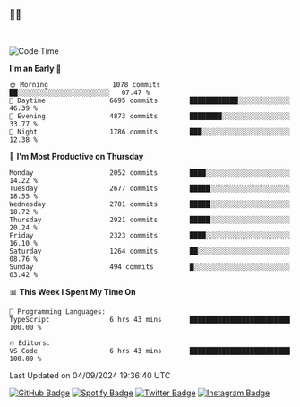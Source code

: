 ### 🤙🍺

<!-- <a href="https://github-readme-stats.vercel.app/api?username=hzak2xx&count_private=true&show_icons=true&theme=dracula">
  <img align="center" src="https://github-readme-stats.vercel.app/api?username=hzak2xx&count_private=true&show_icons=true&theme=dracula" />
</a>
</br> -->
</br>

<!--START_SECTION:waka-->
![Code Time](http://img.shields.io/badge/Code%20Time-3%2C526%20hrs%2054%20mins-blue)

**I'm an Early 🐤** 

```text
🌞 Morning                1078 commits        ██░░░░░░░░░░░░░░░░░░░░░░░   07.47 % 
🌆 Daytime                6695 commits        ████████████░░░░░░░░░░░░░   46.39 % 
🌃 Evening                4873 commits        ████████░░░░░░░░░░░░░░░░░   33.77 % 
🌙 Night                  1786 commits        ███░░░░░░░░░░░░░░░░░░░░░░   12.38 % 
```
📅 **I'm Most Productive on Thursday** 

```text
Monday                   2052 commits        ████░░░░░░░░░░░░░░░░░░░░░   14.22 % 
Tuesday                  2677 commits        █████░░░░░░░░░░░░░░░░░░░░   18.55 % 
Wednesday                2701 commits        █████░░░░░░░░░░░░░░░░░░░░   18.72 % 
Thursday                 2921 commits        █████░░░░░░░░░░░░░░░░░░░░   20.24 % 
Friday                   2323 commits        ████░░░░░░░░░░░░░░░░░░░░░   16.10 % 
Saturday                 1264 commits        ██░░░░░░░░░░░░░░░░░░░░░░░   08.76 % 
Sunday                   494 commits         █░░░░░░░░░░░░░░░░░░░░░░░░   03.42 % 
```


📊 **This Week I Spent My Time On** 

```text
💬 Programming Languages: 
TypeScript               6 hrs 43 mins       █████████████████████████   100.00 % 

🔥 Editors: 
VS Code                  6 hrs 43 mins       █████████████████████████   100.00 % 
```


 Last Updated on 04/09/2024 19:36:40 UTC
<!--END_SECTION:waka-->

[![GitHub Badge](https://img.shields.io/badge/GitHub-100000?style=for-the-badge&logo=github&logoColor=white)](https://github.com/hzak2xx)
[![Spotify Badge](https://img.shields.io/badge/Spotify-1ED760?&style=for-the-badge&logo=spotify&logoColor=white)](https://open.spotify.com/user/uf90s6sbbh75a1mt44clkhkvf)
[![Twitter Badge](https://img.shields.io/badge/Twitter-1DA1F2?style=for-the-badge&logo=twitter&logoColor=white)](https://twitter.com/hzak2xx)
[![Instagram Badge](https://img.shields.io/badge/Instagram-E4405F?style=for-the-badge&logo=instagram&logoColor=white)](https://www.instagram.com/hzak2xx/)
